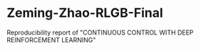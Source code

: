 # Zeming-Zhao-RLGB-Final
Reproducibility report of "CONTINUOUS CONTROL WITH DEEP REINFORCEMENT LEARNING"
